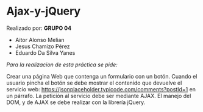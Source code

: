 # Ajax-y-jQuery

Realizado por:
**GRUPO 04**
- Aitor Alonso Melian
- Jesus Chamizo Pérez
- Eduardo Da Silva Yanes

*Para la realizacion de esta práctica se pide:*

Crear una página Web que contenga un formulario con un botón. 
Cuando el usuario pincha el botón se debe mostrar el contenido que 
devuelve el servicio web: https://jsonplaceholder.typicode.com/comments?postId=1 en un párrafo. 
La petición al servicio debe ser mediante AJAX. El manejo del DOM, y de AJAX se debe realizar con la librería jQuery.
